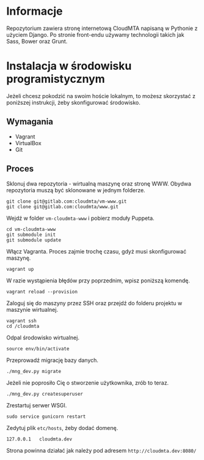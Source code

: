 # Informacje
Repozytorium zawiera stronę internetową CloudMTA napisaną w Pythonie z użyciem Django. Po stronie front-endu używamy technologii takich jak Sass, Bower oraz Grunt.

# Instalacja w środowisku programistycznym
Jeżeli chcesz pokodzić na swoim hoście lokalnym, to możesz skorzystać z poniższej instrukcji, żeby skonfigurować środowisko.
## Wymagania
* Vagrant
* VirtualBox
* Git

## Proces
Sklonuj dwa repozytoria - wirtualną maszynę oraz stronę WWW. Obydwa repozytoria muszą być sklonowane w jednym folderze.
```
git clone git@gitlab.com:cloudmta/vm-www.git
git clone git@gitlab.com:cloudmta/www.git
```

Wejdź w folder `vm-cloudmta-www` i pobierz moduły Puppeta.
```
cd vm-cloudmta-www
git submodule init
git submodule update
```

Włącz Vagranta. Proces zajmie trochę czasu, gdyż musi skonfigurować maszynę.
```
vagrant up
```

W razie wystąpienia błędów przy poprzednim, wpisz poniższą komendę.
```
vagrant reload --provision
```

Zaloguj się do maszyny przez SSH oraz przejdź do folderu projektu w maszynie wirtualnej.
```
vagrant ssh
cd /cloudmta
```

Odpal środowisko wirtualnej.
```
source env/bin/activate
```

Przeprowadź migrację bazy danych.
```
./mng_dev.py migrate
```

Jeżeli nie poprosiło Cię o stworzenie użytkownika, zrób to teraz.
```
./mng_dev.py createsuperuser
```

Zrestartuj serwer WSGI.
```
sudo service gunicorn restart
```

Zedytuj plik `etc/hosts`, żeby dodać domenę.
```
127.0.0.1   cloudmta.dev
```

Strona powinna działać jak należy pod adresem `http://cloudmta.dev:8080/`